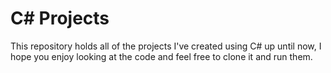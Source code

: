 # C# Projects

This repository holds all of the projects I've created using C# up until now, I hope you enjoy looking at the code and feel free to clone it and run them.
